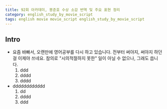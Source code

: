 ```yaml
---
title: 92회 아카데미, 봉준호 수상 소감 번역 및 주요 표현 정리
category: english_study_by_movie_script
tags: english movie movie_script english_study_by_movie_script
---
```


## Intro

- 요즘 바빠서, 오랜만에 영어공부를 다시 하고 있습니다. 전부터 써야지, 써야지 하던 걸 이제야 쓰네요. 참의로 "시의적절하지 못한" 일이 아닐 수 없으나, 그래도 씁니다.
  1. ddd
  2. dddd
  3. dddd
- dddddddddddd
  1) dd
  2) dddd
  3) ddd
